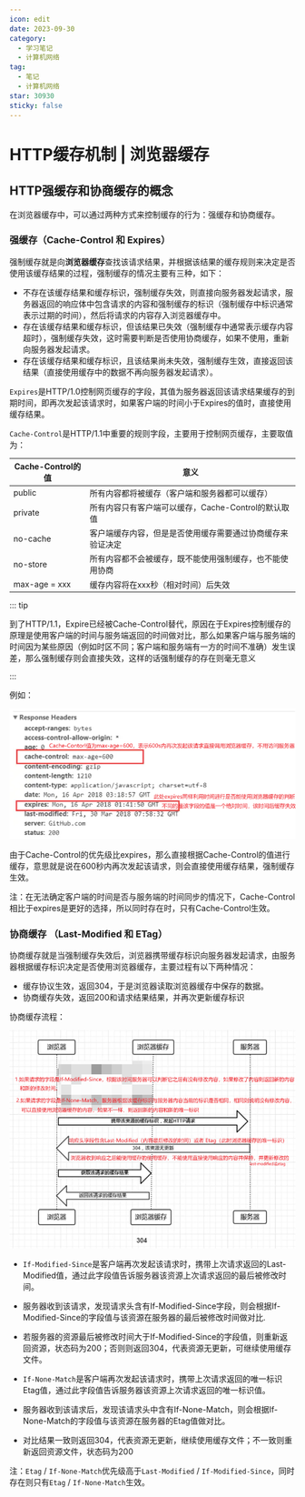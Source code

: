 ```yaml
---
icon: edit
date: 2023-09-30
category:
  - 学习笔记
  - 计算机网络
tag:
  - 笔记
  - 计算机网络
star: 30930
sticky: false
---
```


# HTTP缓存机制 | 浏览器缓存

## HTTP强缓存和协商缓存的概念

在浏览器缓存中，可以通过两种方式来控制缓存的行为：强缓存和协商缓存。

<!-- more -->

### **强缓存**（Cache-Control 和 Expires）

强制缓存就是向**浏览器缓存**查找该请求结果，并根据该结果的缓存规则来决定是否使用该缓存结果的过程，强制缓存的情况主要有三种，如下：

- 不存在该缓存结果和缓存标识，强制缓存失效，则直接向服务器发起请求，服务器返回的响应体中包含请求的内容和强制缓存的标识（强制缓存中标识通常表示过期的时间），然后将请求的内容存入浏览器缓存中。
- 存在该缓存结果和缓存标识，但该结果已失效（强制缓存中通常表示缓存内容超时），强制缓存失效，这时需要判断是否使用协商缓存，如果不使用，重新向服务器发起请求。
- 存在该缓存结果和缓存标识，且该结果尚未失效，强制缓存生效，直接返回该结果（直接使用缓存中的数据不再向服务器发起请求）。

`Expires`是HTTP/1.0控制网页缓存的字段，其值为服务器返回该请求结果缓存的到期时间，即再次发起该请求时，如果客户端的时间小于Expires的值时，直接使用缓存结果。

`Cache-Control`是HTTP/1.1中重要的规则字段，主要用于控制网页缓存，主要取值为：

| Cache-Control的值 | 意义                                                       |
| ----------------- | ---------------------------------------------------------- |
| public            | 所有内容都将被缓存（客户端和服务器都可以缓存）             |
| private           | 所有内容只有客户端可以缓存，Cache-Control的默认取值        |
| no-cache          | 客户端缓存内容，但是是否使用缓存需要通过协商缓存来验证决定 |
| no-store          | 所有内容都不会被缓存，既不能使用强制缓存，也不能使用协商   |
| max-age = xxx     | 缓存内容将在xxx秒（相对时间）后失效                        |

::: tip

到了HTTP/1.1，Expire已经被Cache-Control替代，原因在于Expires控制缓存的原理是使用客户端的时间与服务端返回的时间做对比，那么如果客户端与服务端的时间因为某些原因（例如时区不同；客户端和服务端有一方的时间不准确）发生误差，那么强制缓存则会直接失效，这样的话强制缓存的存在则毫无意义

:::

例如：

![image-20230930192821878](./assets/image-20230930192821878.png)

由于Cache-Control的优先级比expires，那么直接根据Cache-Control的值进行缓存，意思就是说在600秒内再次发起该请求，则会直接使用缓存结果，强制缓存生效。

注：在无法确定客户端的时间是否与服务端的时间同步的情况下，Cache-Control相比于expires是更好的选择，所以同时存在时，只有Cache-Control生效。

### 协商缓存 （Last-Modified 和 ETag）

协商缓存就是当强制缓存失效后，浏览器携带缓存标识向服务器发起请求，由服务器根据缓存标识决定是否使用浏览器缓存，主要过程有以下两种情况：

- 缓存协议生效，返回304，于是浏览器读取浏览器缓存中保存的数据。
- 协商缓存失效，返回200和请求结果结果，并再次更新缓存标识

协商缓存流程：

![image-20230930195405332](./assets/image-20230930195405332.png)

- `If-Modified-Since`是客户端再次发起该请求时，携带上次请求返回的Last-Modified值，通过此字段值告诉服务器该资源上次请求返回的最后被修改时间。
- 服务器收到该请求，发现请求头含有If-Modified-Since字段，则会根据If-Modified-Since的字段值与该资源在服务器的最后被修改时间做对比.
- 若服务器的资源最后被修改时间大于If-Modified-Since的字段值，则重新返回资源，状态码为200；否则则返回304，代表资源无更新，可继续使用缓存文件。


- `If-None-Match`是客户端再次发起该请求时，携带上次请求返回的唯一标识Etag值，通过此字段值告诉服务器该资源上次请求返回的唯一标识值。
- 服务器收到该请求后，发现该请求头中含有If-None-Match，则会根据If-None-Match的字段值与该资源在服务器的Etag值做对比。
- 对比结果一致则返回304，代表资源无更新，继续使用缓存文件；不一致则重新返回资源文件，状态码为200

注：`Etag` / `If-None-Match`优先级高于`Last-Modified` / `If-Modified-Since`，同时存在则只有`Etag` / `If-None-Match`生效。

